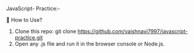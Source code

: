 JavaScript- Practice:-

📌 How to Use?
1) Clone this repo:   git clone https://github.com/vaishnavi7997/javascript-practice.git
2) Open any .js file and run it in the browser console or Node.js.
